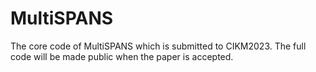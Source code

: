 # MultiSPANS
The core code of MultiSPANS which is submitted to CIKM2023.
The full code will be made public when the paper is accepted.

